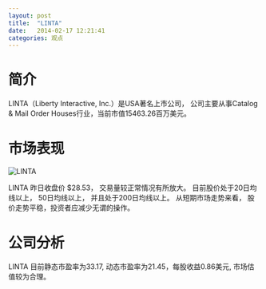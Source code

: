 ```yaml
---
layout: post
title:  "LINTA"
date:   2014-02-17 12:21:41
categories: 观点
---
```


# 简介
LINTA（Liberty Interactive, Inc.）是USA著名上市公司，
公司主要从事Catalog & Mail Order Houses行业，当前市值15463.26百万美元。

# 市场表现

![LINTA](http://finviz.com/chart.ashx?t=LINTA&ty=c&ta=1&p=d&s=l)

LINTA 昨日收盘价 $28.53，
交易量较正常情况有所放大。
目前股价处于20日均线以上，
50日均线以上，
并且处于200日均线以上。
从短期市场走势来看，
股价走势平稳，投资者应减少无谓的操作。

# 公司分析
LINTA 目前静态市盈率为33.17, 动态市盈率为21.45，每股收益0.86美元,
市场估值较为合理。
